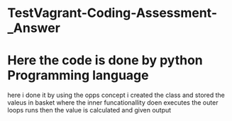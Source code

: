 # TestVagrant-Coding-Assessment-_Answer

# Here the code is done by python Programming language 

here i done it by using the opps concept i created the class and stored the valeus in basket where the inner funcationallity doen executes the outer loops runs then the value is calculated and given output
